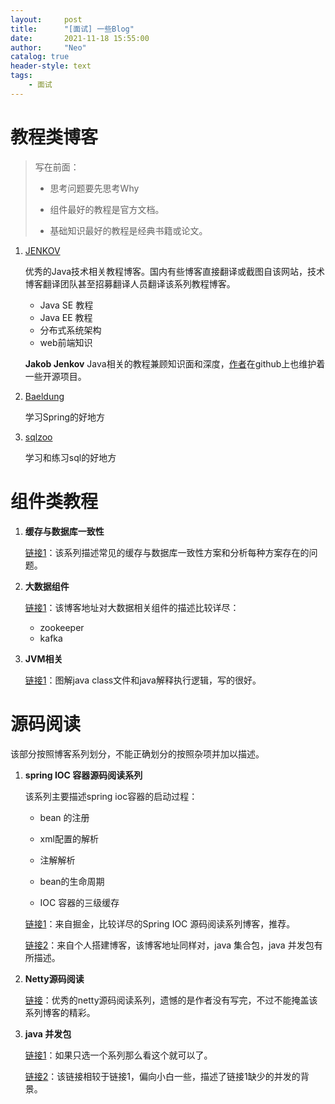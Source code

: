 ```yaml
---
layout:     post
title:      "[面试] 一些Blog"
date:       2021-11-18 15:55:00
author:     "Neo"
catalog: true
header-style: text
tags:
    - 面试 
---
```


# 教程类博客

> 写在前面：
>
> * 思考问题要先思考Why
> * 组件最好的教程是官方文档。
>
> * 基础知识最好的教程是经典书籍或论文。

1. [JENKOV](http://tutorials.jenkov.com/)

   优秀的Java技术相关教程博客。国内有些博客直接翻译或截图自该网站，技术博客翻译团队甚至招募翻译人员翻译该系列教程博客。

   * Java SE 教程
   * Java EE 教程
   * 分布式系统架构
   * web前端知识

   **Jakob Jenkov** Java相关的教程兼顾知识面和深度，[作者](https://github.com/jjenkov)在github上也维护着一些开源项目。

2. [Baeldung](https://www.baeldung.com/)

   学习Spring的好地方

3. [sqlzoo](https://sqlzoo.net/wiki/SQL_Tutorial)

   学习和练习sql的好地方

# 组件类教程

1. **缓存与数据库一致性**

   [链接1](https://blog.kido.site/)：该系列描述常见的缓存与数据库一致性方案和分析每种方案存在的问题。

2. **大数据组件**

   [链接1](http://www.jasongj.com/)：该博客地址对大数据相关组件的描述比较详尽：

   * zookeeper
   * kafka

3. **JVM相关**

   [链接1](https://blog.csdn.net/luanlouis/category_9263262.html)：图解java class文件和java解释执行逻辑，写的很好。

# 源码阅读

该部分按照博客系列划分，不能正确划分的按照杂项并加以描述。

1. **spring IOC 容器源码阅读系列**

   该系列主要描述spring ioc容器的启动过程：

   * bean 的注册

   * xml配置的解析
   * 注解解析

   * bean的生命周期
   * IOC 容器的三级缓存

   [链接1](https://juejin.cn/user/1486195452807581/posts)：来自掘金，比较详尽的Spring IOC 源码阅读系列博客，推荐。

   [链接2](https://javadoop.com/)：来自个人搭建博客，该博客地址同样对，java 集合包，java 并发包有所描述。

2. **Netty源码阅读**

   [链接](https://segmentfault.com/a/1190000007282628)：优秀的netty源码阅读系列，遗憾的是作者没有写完，不过不能掩盖该系列博客的精彩。

3. **java 并发包**

   [链接1](http://www.blogjava.net/xylz/archive/2010/07/08/325587.html)：如果只选一个系列那么看这个就可以了。

   [链接2](https://segmentfault.com/a/1190000016058789)：该链接相较于链接1，偏向小白一些，描述了链接1缺少的并发的背景。

















